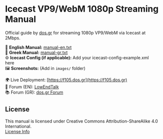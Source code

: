 # Icecast VP9/WebM 1080p Streaming Manual

Official guide by [dos.gr](https://dos.gr) for streaming 1080p VP9/WebM via Icecast at 2Mbps.

📘 **English Manual:** [manual-en.txt](manual-en.txt)  
📄 **Greek Manual:** [manual-gr.txt](manual-gr.txt)  
⚙️ **Icecast Config (if applicable):** Add your icecast-config-example.xml here  
🖼️ **Screenshots:** (Add in `images/` folder)

🌍 Live Deployment: [https://f105.dos.gr](https://f105.dos.gr)  
💬 Forum (EN): [LowEndTalk](https://lowendtalk.com/discussion/205646)  
📚 Forum (GR): [dos.gr Forum](https://dos.gr/index.php/support/forum/radiotileoptiki-metadosi/105-ekpompi-tileoptikoy-streaming-se-icecast-server-1080p-vp9-live-tv-manual-webm)

## License

This manual is licensed under Creative Commons Attribution-ShareAlike 4.0 International.  
[License Info](https://creativecommons.org/licenses/by-sa/4.0/)
